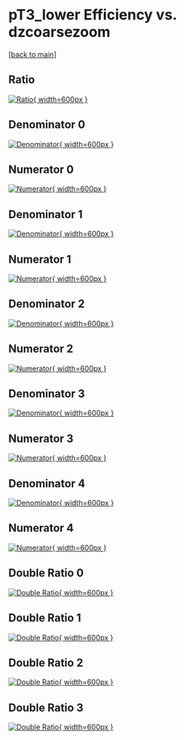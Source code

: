 # pT3_lower Efficiency vs. dzcoarsezoom

[[back to main](./)]



## Ratio

[![Ratio](../mtv/var/pT3_lower_vtr_13_1_eff_dzcoarsezoom.png){ width=600px }](../mtv/var/pT3_lower_vtr_13_1_eff_dzcoarsezoom.pdf)

## Denominator 0

[![Denominator](../mtv/den/pT3_lower_vtr_13_1_eff_dzcoarsezoom_den0.png){ width=600px }](../mtv/den/pT3_lower_vtr_13_1_eff_dzcoarsezoom_den0.pdf)

## Numerator 0

[![Numerator](../mtv/num/pT3_lower_vtr_13_1_eff_dzcoarsezoom_num0.png){ width=600px }](../mtv/num/pT3_lower_vtr_13_1_eff_dzcoarsezoom_num0.pdf)

## Denominator 1

[![Denominator](../mtv/den/pT3_lower_vtr_13_1_eff_dzcoarsezoom_den1.png){ width=600px }](../mtv/den/pT3_lower_vtr_13_1_eff_dzcoarsezoom_den1.pdf)

## Numerator 1

[![Numerator](../mtv/num/pT3_lower_vtr_13_1_eff_dzcoarsezoom_num1.png){ width=600px }](../mtv/num/pT3_lower_vtr_13_1_eff_dzcoarsezoom_num1.pdf)

## Denominator 2

[![Denominator](../mtv/den/pT3_lower_vtr_13_1_eff_dzcoarsezoom_den2.png){ width=600px }](../mtv/den/pT3_lower_vtr_13_1_eff_dzcoarsezoom_den2.pdf)

## Numerator 2

[![Numerator](../mtv/num/pT3_lower_vtr_13_1_eff_dzcoarsezoom_num2.png){ width=600px }](../mtv/num/pT3_lower_vtr_13_1_eff_dzcoarsezoom_num2.pdf)

## Denominator 3

[![Denominator](../mtv/den/pT3_lower_vtr_13_1_eff_dzcoarsezoom_den3.png){ width=600px }](../mtv/den/pT3_lower_vtr_13_1_eff_dzcoarsezoom_den3.pdf)

## Numerator 3

[![Numerator](../mtv/num/pT3_lower_vtr_13_1_eff_dzcoarsezoom_num3.png){ width=600px }](../mtv/num/pT3_lower_vtr_13_1_eff_dzcoarsezoom_num3.pdf)

## Denominator 4

[![Denominator](../mtv/den/pT3_lower_vtr_13_1_eff_dzcoarsezoom_den4.png){ width=600px }](../mtv/den/pT3_lower_vtr_13_1_eff_dzcoarsezoom_den4.pdf)

## Numerator 4

[![Numerator](../mtv/num/pT3_lower_vtr_13_1_eff_dzcoarsezoom_num4.png){ width=600px }](../mtv/num/pT3_lower_vtr_13_1_eff_dzcoarsezoom_num4.pdf)

## Double Ratio 0

[![Double Ratio](../mtv/ratio/pT3_lower_vtr_13_1_eff_dzcoarsezoom_ratio0.png){ width=600px }](../mtv/ratio/pT3_lower_vtr_13_1_eff_dzcoarsezoom_ratio0.pdf)

## Double Ratio 1

[![Double Ratio](../mtv/ratio/pT3_lower_vtr_13_1_eff_dzcoarsezoom_ratio1.png){ width=600px }](../mtv/ratio/pT3_lower_vtr_13_1_eff_dzcoarsezoom_ratio1.pdf)

## Double Ratio 2

[![Double Ratio](../mtv/ratio/pT3_lower_vtr_13_1_eff_dzcoarsezoom_ratio2.png){ width=600px }](../mtv/ratio/pT3_lower_vtr_13_1_eff_dzcoarsezoom_ratio2.pdf)

## Double Ratio 3

[![Double Ratio](../mtv/ratio/pT3_lower_vtr_13_1_eff_dzcoarsezoom_ratio3.png){ width=600px }](../mtv/ratio/pT3_lower_vtr_13_1_eff_dzcoarsezoom_ratio3.pdf)

